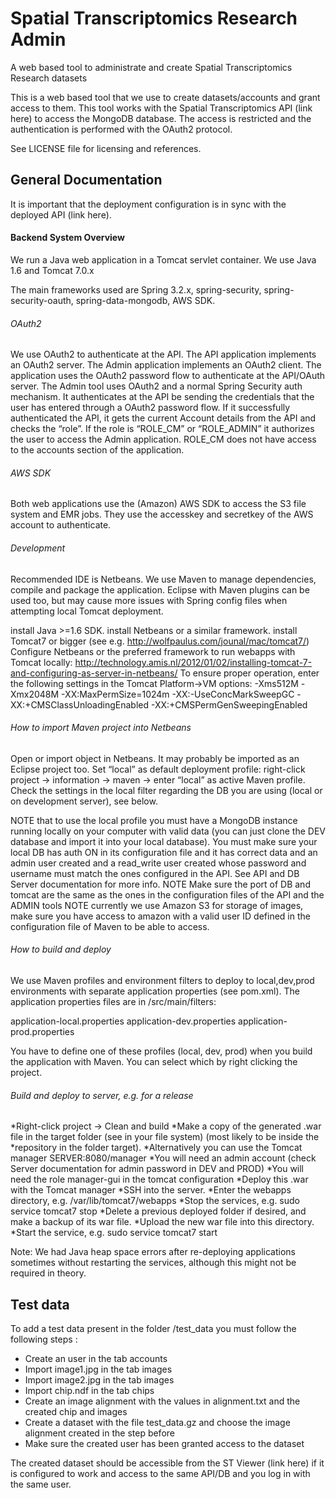 # Spatial Transcriptomics Research Admin

A web based tool to administrate and create Spatial Transcriptomics Research datasets 

This is a web based tool that we use to create datasets/accounts and
grant access to them. This tool works with the Spatial Transcriptomics
API (link here) to access the MongoDB database.
The access is restricted and the authentication is performed
with the OAuth2 protocol.

See LICENSE file for licensing and references. 

## General Documentation

It is important that the deployment configuration is in sync with
the deployed API (link here).

#### Backend System Overview

We run a Java web application  in a Tomcat servlet container. We use Java 1.6 and Tomcat 7.0.x

The main frameworks used are Spring 3.2.x, spring-security, spring-security-oauth, spring-data-mongodb, AWS SDK.

###### OAuth2
We use OAuth2 to authenticate at the API. The API application implements an OAuth2 server. The Admin application implements an OAuth2 client. The application uses the OAuth2 password flow to authenticate at the API/OAuth server. The Admin tool uses OAuth2 and a normal Spring Security auth mechanism. It authenticates at the API be sending the credentials that the user has entered through a OAuth2 password flow. If it successfully authenticated the API, it gets the current Account details from the API and checks the “role”. If the role is “ROLE_CM” or “ROLE_ADMIN” it authorizes the user to access the Admin application. ROLE_CM does not have access to the accounts section of the application.  

###### AWS SDK
Both web applications use the (Amazon) AWS SDK to access the S3 file system and EMR jobs. They use the accesskey and secretkey of the AWS account to authenticate.

###### Development

Recommended IDE is Netbeans. We use Maven to manage dependencies, compile and package the application. Eclipse with Maven plugins can be used too, but may cause more issues with Spring config files when attempting local Tomcat deployment.

install Java >=1.6 SDK.
install Netbeans or a similar framework.
install Tomcat7 or bigger (see e.g. http://wolfpaulus.com/jounal/mac/tomcat7/)
Configure Netbeans or the preferred framework to run webapps with Tomcat locally: http://technology.amis.nl/2012/01/02/installing-tomcat-7-and-configuring-as-server-in-netbeans/ To ensure proper operation, enter the following settings in the Tomcat Platform->VM options: -Xms512M -Xmx2048M -XX:MaxPermSize=1024m -XX:-UseConcMarkSweepGC -XX:+CMSClassUnloadingEnabled -XX:+CMSPermGenSweepingEnabled

###### How to import Maven project into Netbeans

Open or import object in Netbeans. It may probably be imported as an Eclipse project too.
Set “local” as default deployment profile: right-click project -> information -> maven -> enter “local” as active Maven profile. Check the settings in the local filter regarding the DB you are using (local or on development server), see below.

NOTE that to use the local profile you must have a MongoDB instance running locally on your computer with valid data (you can just clone the DEV database and import it into your local database). You must make sure your local DB has auth ON in its configuration file and it has correct data and an admin user created and a read_write user created whose password and username must match the ones configured in the API. See API and DB Server documentation for more info.
NOTE Make sure the port of DB and tomcat are the same as the ones in the configuration files of the API and the ADMIN tools
NOTE currently we use Amazon S3 for storage of images, make sure you have access to amazon with a valid user ID defined in the configuration file of Maven to be able to access. 

###### How to build and deploy

We use Maven profiles and environment filters to deploy to local,dev,prod environments with separate application properties (see pom.xml). The application properties files are in /src/main/filters:

application-local.properties
application-dev.properties
application-prod.properties

You have to define one of these profiles (local, dev, prod) when you build the application with Maven. You can select which by right clicking the project.

###### Build and deploy to server, e.g. for a release

*Right-click project -> Clean and build
*Make a copy of the generated .war file in the target folder (see in your file system) (most likely to be inside the *repository in the folder target).
*Alternatively you can use the Tomcat manager SERVER:8080/manager 
*You will need an admin account (check Server documentation for admin password in DEV and PROD)
*You will need the role manager-gui in the tomcat configuration
*Deploy this .war with the Tomcat manager 
*SSH into the server.
*Enter the webapps directory, e.g. /var/lib/tomcat7/webapps
*Stop the services, e.g. sudo service tomcat7 stop
*Delete a previous deployed folder if desired, and make a backup of its war file.
*Upload the new war file into this directory.
*Start the service, e.g. sudo service tomcat7 start

Note: We had Java heap space errors after re-deploying applications sometimes without restarting the services, although this might not be required in theory.

## Test data

To add a test data present in the folder /test_data you must follow the following steps :
* Create an user in the tab accounts
* Import image1.jpg in the tab images
* Import image2.jpg in the tab images
* Import chip.ndf in the tab chips
* Create an image alignment with the values in alignment.txt and the created chip and images
* Create a dataset with the file test_data.gz and choose the image alignment created in the step before
* Make sure the created user has been granted access to the dataset

The created dataset should be accessible from the ST Viewer (link here) if it is configured
to work and access to the same API/DB and you log in with the same user. 

